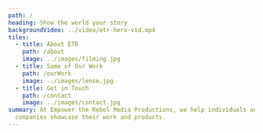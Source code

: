```yaml
---
path: /
heading: Show the world your story
backgroundVideo: ../video/etr-hero-vid.mp4
tiles:
  - title: About ETR
    path: /about
    image: ../images/filming.jpg
  - title: Some of Our Work
    path: /ourWork
    image: ../images/lense.jpg
  - title: Get in Touch
    path: /contact
    image: ../images/contact.jpg
summary: At Empower the Rebel Media Productions, we help individuals and
  companies showcase their work and products.
---
```

